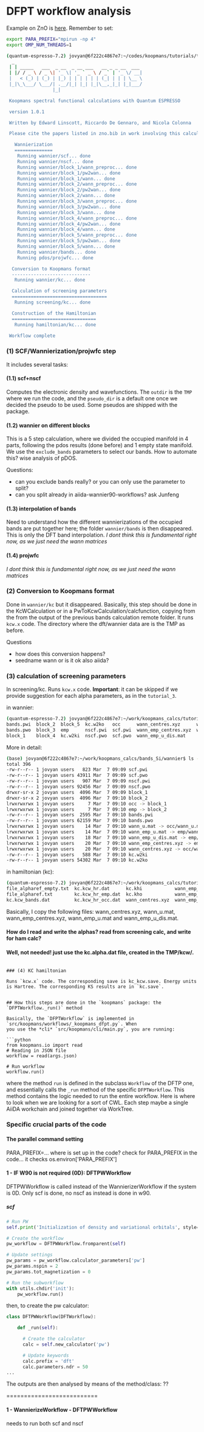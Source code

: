 # DFPT workflow analysis

Example on ZnO is [here](https://koopmans-functionals.org/en/latest/tutorials/tutorial_3.html).
Remember to set:
```bash
export PARA_PREFIX="mpirun -np 4" 
export OMP_NUM_THREADS=1
```

```bash
(quantum-espresso-7.2) jovyan@6f222c4867e7:~/codes/koopmans/tutorials/tutorial_3$ koopmans zno.json 
  _
 | | _____   ___  _ __  _ __ ___   __ _ _ __  ___
 | |/ / _ \ / _ \| '_ \| '_ ` _ \ / _` | '_ \/ __|
 |   < (_) | (_) | |_) | | | | | | (_| | | | \__ \ 
 |_|\_\___/ \___/| .__/|_| |_| |_|\__,_|_| |_|___/
                 |_|

 Koopmans spectral functional calculations with Quantum ESPRESSO

 version 1.0.1

 Written by Edward Linscott, Riccardo De Gennaro, and Nicola Colonna

 Please cite the papers listed in zno.bib in work involving this calculation

   Wannierization
   ==============
    Running wannier/scf... done
    Running wannier/nscf... done
    Running wannier/block_1/wann_preproc... done
    Running wannier/block_1/pw2wan... done
    Running wannier/block_1/wann... done
    Running wannier/block_2/wann_preproc... done
    Running wannier/block_2/pw2wan... done
    Running wannier/block_2/wann... done
    Running wannier/block_3/wann_preproc... done
    Running wannier/block_3/pw2wan... done
    Running wannier/block_3/wann... done
    Running wannier/block_4/wann_preproc... done
    Running wannier/block_4/pw2wan... done
    Running wannier/block_4/wann... done
    Running wannier/block_5/wann_preproc... done
    Running wannier/block_5/pw2wan... done
    Running wannier/block_5/wann... done
    Running wannier/bands... done
    Running pdos/projwfc... done

  Conversion to Koopmans format
  -----------------------------
   Running wannier/kc... done

  Calculation of screening parameters
  ===================================
   Running screening/kc... done

  Construction of the Hamiltonian
  ===============================
   Running hamiltonian/kc... done

 Workflow complete
 ```


### (1) SCF/Wannierization/projwfc step

 It includes several tasks:
 

#### (1.1) scf+nscf

Computes the electronic density and wavefunctions. 
The `outdir` is the `TMP` where we run the code, and the `pseudo_dir` is a default one once we decided the pseudo to be used. 
Some pseudos are shipped with the package.


#### (1.2) wannier on different blocks

This is a 5 step calculation, where we divided the occupied manifold in 4 parts, following the pdos results (done before) and 1 empty state manifold.
We use the `exclude_bands` parameters to select our bands.
How to automate this? wise analysis of pDOS.

Questions:
- can you exclude bands really? or you can only use the parameter to split?
- can you split already in aiida-wannier90-workflows? ask Junfeng



#### (1.3) interpolation of bands

Need to understand how the different wannierizations of the occupied bands are put together here;
the folder `wannier/bands` is then disappeared.
This is only the DFT band interpolation.
*I dont think this is fundamental right now, as we just need the wann matrices*

#### (1.4) projwfc


*I dont think this is fundamental right now, as we just need the wann matrices*

### (2) Conversion to Koopmans format

Done in `wannier/kc` but it disappeared. Basically, this step should be done in the KcWCalculation or in a PwToKcwCalculation/calcfunction, 
copying from the from the output of the previous bands calculation remote folder. It runs `kcw.x` code. 
The directory where the dft/wannier data are is the TMP as before.

Questions
- how does this conversion happens? 
- seedname wann or is it ok also aiida?

### (3) calculation of screening parameters

In screening/kc. Runs `kcw.x` code. 
**Important**: it can be skipped if we provide suggestion for each alpha parameters, as in the `tutorial_3`.

in wannier:
```bash
(quantum-espresso-7.2) jovyan@6f222c4867e7:~/work/koopmans_calcs/tutorial_3/hamiltonian$ ls ../wannier/
bands.pwi  block_2  block_5  kc.w2ko   occ      wann_centres.xyz      wann_emp_u.mat
bands.pwo  block_3  emp      nscf.pwi  scf.pwi  wann_emp_centres.xyz  wann_u.mat
block_1    block_4  kc.w2ki  nscf.pwo  scf.pwo  wann_emp_u_dis.mat
```

More in detail:
```bash
(base) jovyan@6f222c4867e7:~/work/koopmans_calcs/bands_Si/wannier$ ls -ltr 
total 396
-rw-r--r-- 1 jovyan users   823 Mar  7 09:09 scf.pwi
-rw-r--r-- 1 jovyan users 43911 Mar  7 09:09 scf.pwo
-rw-r--r-- 1 jovyan users   907 Mar  7 09:09 nscf.pwi
-rw-r--r-- 1 jovyan users 92456 Mar  7 09:09 nscf.pwo
drwxr-sr-x 2 jovyan users  4096 Mar  7 09:09 block_1
drwxr-sr-x 2 jovyan users  4096 Mar  7 09:10 block_2
lrwxrwxrwx 1 jovyan users     7 Mar  7 09:10 occ -> block_1
lrwxrwxrwx 1 jovyan users     7 Mar  7 09:10 emp -> block_2
-rw-r--r-- 1 jovyan users  2595 Mar  7 09:10 bands.pwi
-rw-r--r-- 1 jovyan users 62159 Mar  7 09:10 bands.pwo
lrwxrwxrwx 1 jovyan users    14 Mar  7 09:10 wann_u.mat -> occ/wann_u.mat
lrwxrwxrwx 1 jovyan users    14 Mar  7 09:10 wann_emp_u.mat -> emp/wann_u.mat
lrwxrwxrwx 1 jovyan users    18 Mar  7 09:10 wann_emp_u_dis.mat -> emp/wann_u_dis.mat
lrwxrwxrwx 1 jovyan users    20 Mar  7 09:10 wann_emp_centres.xyz -> emp/wann_centres.xyz
lrwxrwxrwx 1 jovyan users    20 Mar  7 09:10 wann_centres.xyz -> occ/wann_centres.xyz
-rw-r--r-- 1 jovyan users   588 Mar  7 09:10 kc.w2ki
-rw-r--r-- 1 jovyan users 54302 Mar  7 09:10 kc.w2ko
```

in hamiltonian (kc):
```bash
(quantum-espresso-7.2) jovyan@6f222c4867e7:~/work/koopmans_calcs/tutorial_3/hamiltonian$ ls
file_alpharef_empty.txt  kc.kcw_hr.dat      kc.khi            wann_emp_centres.xyz  wann_u.mat
file_alpharef.txt        kc.kcw_hr_emp.dat  kc.kho            wann_emp_u_dis.mat
kc.kcw_bands.dat         kc.kcw_hr_occ.dat  wann_centres.xyz  wann_emp_u.mat
```

Basically, I copy the following files: wann_centres.xyz, wann_u.mat, wann_emp_centres.xyz,  wann_emp_u.mat and wann_emp_u_dis.mat.

####  How do I read and write the alphas? read from screening calc, and write for ham calc?
####  Well, not needed! just use the kc.alpha.dat file, created in the TMP/kcw/.
```

### (4) KC hamiltonian

Runs `kcw.x` code. The corresponding save is kc_kcw.save. Energy units is Hartree. The corresponding KS results are in `kc.save`.


## How this steps are done in the `koopmans` package: the `DFPTWorkflow._run()` method

Basically, the `DFPTWorkflow` is implemented in `src/koopmans/workflows/_koopmans_dfpt.py`. When
you use the *cli* `src/koopmans/cli/main.py`, you are running:

```python
from koopmans.io import read
# Reading in JSON file
workflow = read(args.json)

# Run workflow
workflow.run()
```

where the method `run` is defined in the subclass `Workflow` of the DFTP one, and essentially calls the `_run` method of the specific `DFPTWorkflow`.
This method contains the logic needed to run the entire workflow. Here is where to look when we are looking for a sort of CWL. Each step maybe a single AiiDA workchain and joined together via WorkTree. 


### Specific crucial parts of the code

#### The parallel command setting

PARA_PREFIX=... where is set up in the code? check for PARA_PREFIX in the code... it checks os.environ['PARA_PREFIX']

#### 1 - IF W90 is not required (0D): DFTPWWorkflow

DFTPWWorkflow is called instead of the WannierizerWorkflow if the system is 0D. 
Only scf is done, no nscf as instead is done in w90.

##### scf

```python
# Run PW
self.print('Initialization of density and variational orbitals', style='heading')

# Create the workflow
pw_workflow = DFTPWWorkflow.fromparent(self)

# Update settings
pw_params = pw_workflow.calculator_parameters['pw']
pw_params.nspin = 2
pw_params.tot_magnetization = 0

# Run the subworkflow
with utils.chdir('init'):
    pw_workflow.run()
```

then, to create the pw calculator: 

```python
class DFTPWWorkflow(DFTWorkflow):

    def _run(self):

      # Create the calculator
      calc = self.new_calculator('pw')

      # Update keywords
      calc.prefix = 'dft'
      calc.parameters.ndr = 50
...
```

The outputs are then analysed by means of the method/class: ??


==========================
#### 1 - WannierizeWorkflow - DFTPWWorkflow

needs to run both scf and nscf



